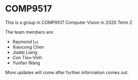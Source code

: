 # COMP9517
This is a group in COMP9517 Computer Vision in 2020 Term 2.

The team members are:
- Raymond Lu
- Xiaocong Chen
- Jiadai Liang
- Con Tieu-Vinh
- Yunfan Wang

More updates will come after further information comes out.
